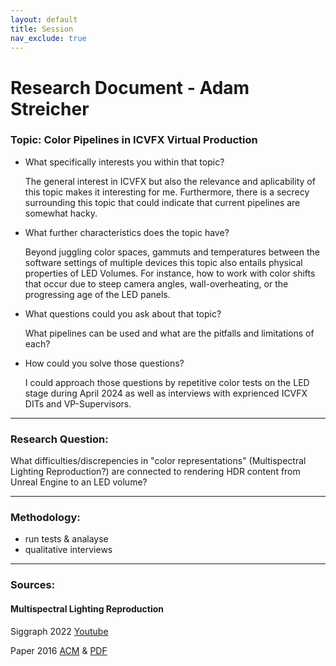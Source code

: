 ```yaml
---
layout: default
title: Session
nav_exclude: true
---
```


# Research Document - Adam Streicher

### Topic: Color Pipelines in ICVFX Virtual Production

* What specifically interests you within that topic? 

    The general interest in ICVFX but also the relevance and aplicability of this topic makes it interesting for me. Furthermore, there is a secrecy surrounding this topic that could indicate that current pipelines are somewhat hacky.

* What further characteristics does the topic have? 

    Beyond juggling color spaces, gammuts and temperatures between the software settings of multiple devices this topic also entails physical properties of LED Volumes. For instance, how to work with color shifts that occur due to steep camera angles, wall-overheating, or the progressing age of the LED panels.

* What questions could you ask about that topic? 

    What pipelines can be used and what are the pitfalls and limitations of each?

* How could you solve those questions? 

    I could approach those questions by repetitive color tests on the LED stage during April 2024 as well as interviews with exprienced ICVFX DITs and VP-Supervisors.

____

### Research Question:

What difficulties/discrepencies in "color representations" (Multispectral Lighting Reproduction?) are connected to rendering HDR content from Unreal Engine to an LED volume?

____

### Methodology:

* run tests & analayse
* qualitative interviews

____

### Sources:

#### Multispectral Lighting Reproduction

Siggraph 2022 [Youtube](https://www.youtube.com/watch?v=9gA_4x9lW48)

Paper 2016 [ACM](https://dl.acm.org/doi/10.1145/2897824.2925934) & [PDF](https://dl.acm.org/doi/pdf/10.1145/2897824.2925934)


